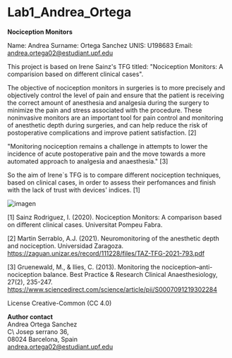 # Lab1_Andrea_Ortega
**Nociception Monitors**

Name: Andrea
Surname: Ortega Sanchez
UNIS: U198683
Email: andrea.ortega02@estudiant.upf.edu

This project is based on Irene Sainz's TFG titled: "Nociception Monitors: A comparision based on different clinical cases". 

The objective of nociception monitors in surgeries is to more precisely and objectively control the level of pain and ensure that the patient is receiving the correct amount of anesthesia and analgesia during the surgery to minimize the pain and stress associated with the procedure. These noninvasive monitors are an important tool for pain control and monitoring of anesthetic depth during surgeries, and can help reduce the risk of postoperative complications and improve patient satisfaction. [2]

"Monitoring nociception remains a challenge in attempts to lower the incidence of acute postoperative pain and the move towards a more automated approach to analgesia and anaesthesia." [3]

So the aim of Irene`s TFG is to compare different nociception techniques, based on clinical cases, in order to assess their perfomances and finish with the lack of trust with devices' indices. [1]





![imagen](https://i.ytimg.com/vi/b4lILKEPFxo/maxresdefault.jpg)






[1] Sainz Rodriguez, I. (2020). Nociception Monitors: A comparison based on different clinical cases. Universitat Pompeu Fabra.

[2] Martin Serrablo, A.J. (2021). Neuromonitoring of the anesthetic depth and nociception. Universidad Zaragoza. https://zaguan.unizar.es/record/111228/files/TAZ-TFG-2021-793.pdf

[3] Gruenewald, M., & Ilies, C. (2013). Monitoring the nociception–anti-nociception balance. Best Practice & Research Clinical Anaesthesiology, 27(2), 235-247. https://www.sciencedirect.com/science/article/pii/S0007091219302284




License Creative-Common (CC 4.0)

**Author contact**\
Andrea Ortega Sanchez\
C\ Josep serrano 36,\
08024 Barcelona, Spain\
andrea.ortega02@estudiant.upf.edu
